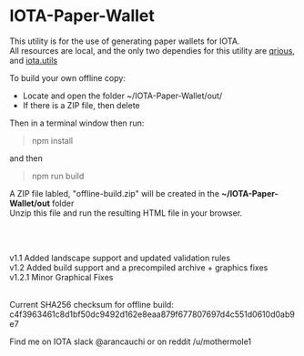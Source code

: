 # IOTA-Paper-Wallet
This utility is for the use of generating paper wallets for IOTA.<br>
All resources are local, and the only two dependies for this utility are <a href="https://github.com/neocotic/qrious">qrious</a>, and <a href = "https://github.com/iotaledger/iota.lib.js">iota.utils</a>
<br>

To build your own offline copy:<br>
* Locate and open the folder ~/IOTA-Paper-Wallet/out/<br>
* If there is a ZIP file, then delete<br>

Then in a terminal window then run:
>npm install <enter>

and then <br>

>npm run build <enter>

A ZIP file labled, "offline-build.zip" will be created in the **~/IOTA-Paper-Wallet/out** folder<br>
Unzip this file and run the resulting HTML file in your browser.

<br><br>

v1.1 Added landscape support and updated validation rules<br>
v1.2 Added build support and a precompiled archive + graphics fixes<br>
v1.2.1 Minor Graphical Fixes<br>
<br>

Current SHA256 checksum for offline build: c4f3963461c8d1bf50dc9492d162e8eaa879f677807697d4c551d0610d0ab9e7

Find me on IOTA slack @arancauchi or on reddit /u/mothermole1
